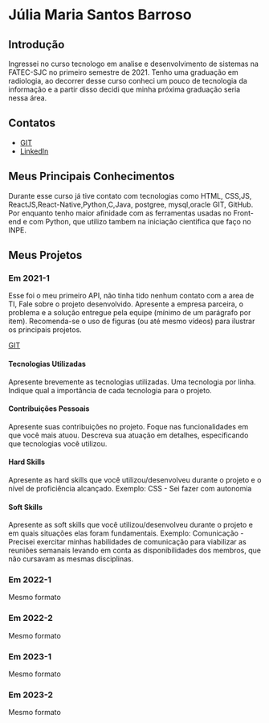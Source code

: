# Júlia Maria Santos Barroso

## Introdução

Ingressei no curso tecnologo em analise e desenvolvimento de sistemas na FATEC-SJC no primeiro semestre de 2021. Tenho uma graduação em radiologia, ao decorrer desse curso conheci um pouco de tecnologia da informação e a partir disso decidi que minha próxima graduação seria nessa área. 

## Contatos
* [GIT](https://www.git.com)
* [LinkedIn](https://www.linkedin.com)

## Meus Principais Conhecimentos
Durante esse curso já tive contato com tecnologias como HTML, CSS,JS, ReactJS,React-Native,Python,C,Java, postgree, mysql,oracle GIT, GitHub. Por enquanto tenho maior afinidade com as ferramentas usadas no Front-end e com Python, que utilizo tambem na iniciação cientifica que faço no INPE.


## Meus Projetos

### Em 2021-1
Esse foi o meu primeiro API, não tinha tido nenhum contato com a area de TI, 
Fale sobre o projeto desenvolvido. Apresente a empresa parceira, o problema e a solução entregue pela equipe (mínimo de um parágrafo por item). Recomenda-se o uso de figuras (ou até mesmo vídeos) para ilustrar os principais projetos.

[GIT](https://www.git.com)

#### Tecnologias Utilizadas
Apresente brevemente as tecnologias utilizadas. Uma tecnologia por linha. Indique qual a importância de cada tecnologia para o projeto.

#### Contribuições Pessoais
Apresente suas contribuições no projeto. Foque nas funcionalidades em que você mais atuou. Descreva sua atuação em detalhes, especificando que tecnologias você utilizou.

#### Hard Skills
Apresente as hard skills que você utilizou/desenvolveu durante o projeto e o nível de proficiência alcançado. Exemplo: CSS - Sei fazer com autonomia

#### Soft Skills
Apresente as soft skills que você utilizou/desenvolveu durante o projeto e em quais situações elas foram fundamentais. Exemplo: Comunicação - Precisei exercitar minhas habilidades de comunicação para viabilizar as reuniões semanais levando em conta as disponibilidades dos membros, que não cursavam as mesmas disciplinas.

### Em 2022-1
Mesmo formato

### Em 2022-2
Mesmo formato

### Em 2023-1
Mesmo formato

### Em 2023-2
Mesmo formato
